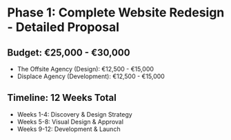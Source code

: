 # Phase 1: Complete Website Redesign - Detailed Proposal

## Budget: €25,000 - €30,000
- The Offsite Agency (Design): €12,500 - €15,000
- Displace Agency (Development): €12,500 - €15,000

## Timeline: 12 Weeks Total
- Weeks 1-4: Discovery & Design Strategy
- Weeks 5-8: Visual Design & Approval
- Weeks 9-12: Development & Launch
